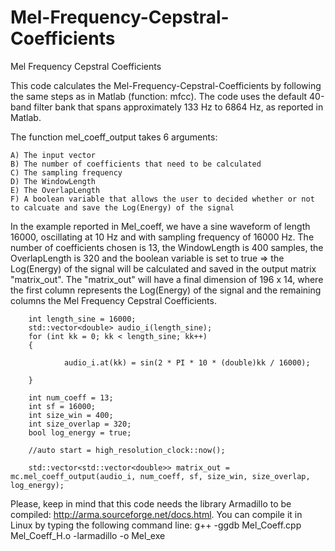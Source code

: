 # Mel-Frequency-Cepstral-Coefficients
Mel Frequency Cepstral Coefficients

This code calculates the Mel-Frequency-Cepstral-Coefficients by following the same steps as in Matlab (function: mfcc). The code uses the default 40-band filter bank that spans approximately 133 Hz to 6864 Hz, as reported in Matlab.

The function mel_coeff_output takes 6 arguments:

    A) The input vector
    B) The number of coefficients that need to be calculated
    C) The sampling frequency
    D) The WindowLength 
    E) The OverlapLength
    F) A boolean variable that allows the user to decided whether or not to calcuate and save the Log(Energy) of the signal
    
In the example reported in Mel_coeff, we have a sine waveform of length 16000, oscillating at 10 Hz and with sampling frequency of 16000 Hz. The number of coefficients chosen is 13, the WindowLength is 400 samples, the OverlapLength is 320 and the boolean variable is set to true => the Log(Energy) of the signal will be calculated and saved in the output matrix "matrix_out". The "matrix_out" will have a final dimension of 196 x 14, where the first column represents the Log(Energy) of the signal and the remaining columns the Mel Frequency Cepstral Coefficients.

        int length_sine = 16000;
        std::vector<double> audio_i(length_sine);
        for (int kk = 0; kk < length_sine; kk++)
        {

                audio_i.at(kk) = sin(2 * PI * 10 * (double)kk / 16000);

        }

        int num_coeff = 13;
        int sf = 16000;
        int size_win = 400;
        int size_overlap = 320;
        bool log_energy = true;

        //auto start = high_resolution_clock::now();

        std::vector<std::vector<double>> matrix_out = mc.mel_coeff_output(audio_i, num_coeff, sf, size_win, size_overlap, log_energy);
        

Please, keep in mind that this code needs the library Armadillo to be compiled: http://arma.sourceforge.net/docs.html. 
You can compile it in Linux by typing the following command line: g++ -ggdb Mel_Coeff.cpp Mel_Coeff_H.o -larmadillo -o Mel_exe
